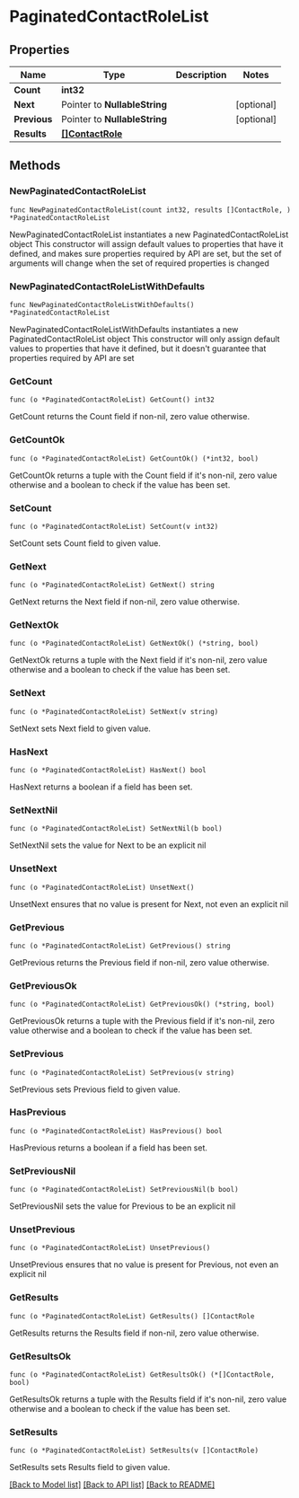 # PaginatedContactRoleList

## Properties

Name | Type | Description | Notes
------------ | ------------- | ------------- | -------------
**Count** | **int32** |  | 
**Next** | Pointer to **NullableString** |  | [optional] 
**Previous** | Pointer to **NullableString** |  | [optional] 
**Results** | [**[]ContactRole**](ContactRole.md) |  | 

## Methods

### NewPaginatedContactRoleList

`func NewPaginatedContactRoleList(count int32, results []ContactRole, ) *PaginatedContactRoleList`

NewPaginatedContactRoleList instantiates a new PaginatedContactRoleList object
This constructor will assign default values to properties that have it defined,
and makes sure properties required by API are set, but the set of arguments
will change when the set of required properties is changed

### NewPaginatedContactRoleListWithDefaults

`func NewPaginatedContactRoleListWithDefaults() *PaginatedContactRoleList`

NewPaginatedContactRoleListWithDefaults instantiates a new PaginatedContactRoleList object
This constructor will only assign default values to properties that have it defined,
but it doesn't guarantee that properties required by API are set

### GetCount

`func (o *PaginatedContactRoleList) GetCount() int32`

GetCount returns the Count field if non-nil, zero value otherwise.

### GetCountOk

`func (o *PaginatedContactRoleList) GetCountOk() (*int32, bool)`

GetCountOk returns a tuple with the Count field if it's non-nil, zero value otherwise
and a boolean to check if the value has been set.

### SetCount

`func (o *PaginatedContactRoleList) SetCount(v int32)`

SetCount sets Count field to given value.


### GetNext

`func (o *PaginatedContactRoleList) GetNext() string`

GetNext returns the Next field if non-nil, zero value otherwise.

### GetNextOk

`func (o *PaginatedContactRoleList) GetNextOk() (*string, bool)`

GetNextOk returns a tuple with the Next field if it's non-nil, zero value otherwise
and a boolean to check if the value has been set.

### SetNext

`func (o *PaginatedContactRoleList) SetNext(v string)`

SetNext sets Next field to given value.

### HasNext

`func (o *PaginatedContactRoleList) HasNext() bool`

HasNext returns a boolean if a field has been set.

### SetNextNil

`func (o *PaginatedContactRoleList) SetNextNil(b bool)`

 SetNextNil sets the value for Next to be an explicit nil

### UnsetNext
`func (o *PaginatedContactRoleList) UnsetNext()`

UnsetNext ensures that no value is present for Next, not even an explicit nil
### GetPrevious

`func (o *PaginatedContactRoleList) GetPrevious() string`

GetPrevious returns the Previous field if non-nil, zero value otherwise.

### GetPreviousOk

`func (o *PaginatedContactRoleList) GetPreviousOk() (*string, bool)`

GetPreviousOk returns a tuple with the Previous field if it's non-nil, zero value otherwise
and a boolean to check if the value has been set.

### SetPrevious

`func (o *PaginatedContactRoleList) SetPrevious(v string)`

SetPrevious sets Previous field to given value.

### HasPrevious

`func (o *PaginatedContactRoleList) HasPrevious() bool`

HasPrevious returns a boolean if a field has been set.

### SetPreviousNil

`func (o *PaginatedContactRoleList) SetPreviousNil(b bool)`

 SetPreviousNil sets the value for Previous to be an explicit nil

### UnsetPrevious
`func (o *PaginatedContactRoleList) UnsetPrevious()`

UnsetPrevious ensures that no value is present for Previous, not even an explicit nil
### GetResults

`func (o *PaginatedContactRoleList) GetResults() []ContactRole`

GetResults returns the Results field if non-nil, zero value otherwise.

### GetResultsOk

`func (o *PaginatedContactRoleList) GetResultsOk() (*[]ContactRole, bool)`

GetResultsOk returns a tuple with the Results field if it's non-nil, zero value otherwise
and a boolean to check if the value has been set.

### SetResults

`func (o *PaginatedContactRoleList) SetResults(v []ContactRole)`

SetResults sets Results field to given value.



[[Back to Model list]](../README.md#documentation-for-models) [[Back to API list]](../README.md#documentation-for-api-endpoints) [[Back to README]](../README.md)


